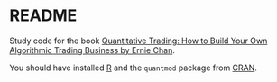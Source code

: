 README
======

Study code for the book [Quantitative Trading: How to Build Your Own Algorithmic Trading Business by Ernie Chan](https://www.amazon.com/Quantitative-Trading-Build-Algorithmic-Business/dp/0470284889).

You should have installed [R](https://www.r-project.org/) and the `quantmod` package from [CRAN](https://cran.r-project.org/web/packages/quantmod/index.html).

